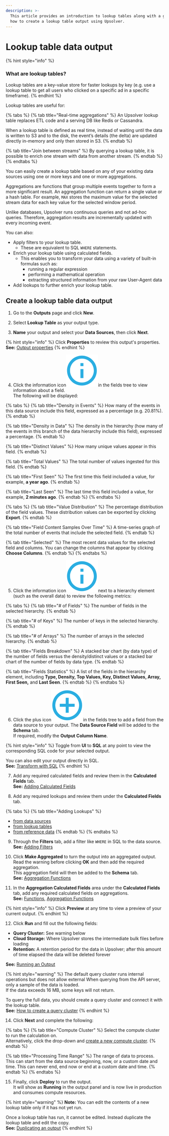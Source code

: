 ```yaml
---
description: >-
  This article provides an introduction to lookup tables along with a guide to
  how to create a lookup table output using Upsolver.
---
```


# Lookup table data output

{% hint style="info" %}
### What are lookup tables?

Lookup tables are a key-value store for faster lookups by key \(e.g. use a lookup table to get all users who clicked on a specific ad in a specific timeframe\).
{% endhint %}

Lookup tables are useful for:

{% tabs %}
{% tab title="Real-time aggregations" %}
An Upsolver lookup table replaces ETL code and a serving DB like Redis or Cassandra.

When a lookup table is defined as real time, instead of waiting until the data is written to S3 and to the disk, the event’s details \(the delta\) are updated directly in-memory and only then stored in S3.
{% endtab %}

{% tab title="Join between streams" %}
By querying a lookup table, it is possible to enrich one stream with data from another stream.
{% endtab %}
{% endtabs %}

You can easily create a lookup table based on any of your existing data sources using one or more keys and one or more aggregations. 

Aggregations are functions that group multiple events together to form a more significant result. An aggregation function can return a single value or a hash table. For example, `MAX` stores the maximum value for the selected stream data for each key value for the selected window period.

Unlike databases, Upsolver runs continuous queries and not ad-hoc queries. Therefore, aggregation results are incrementally updated with every incoming event.

You can also:

* Apply filters to your lookup table. 
  * These are equivalent to SQL `WHERE` statements.
* Enrich your lookup table using calculated fields. 
  * This enables you to transform your data using a variety of built-in formulas such as: 
    * running a regular expression
    * performing a mathematical operation
    * extracting structured information from your raw User-Agent data
* Add lookups to further enrich your lookup table.

## Create a lookup table data output

1. Go to the **Outputs** page and click **New**.

2. Select **Lookup Table** as your output type.

3. **Name** your output and select your **Data Sources**, then click **Next**.

{% hint style="info" %}
Click **Properties** to review this output's properties.  
**See:** [Output properties](../../data-transformation-ui/creating-an-output/modifying-the-output-properties/)
{% endhint %}

4. Click the information icon![](../../../.gitbook/assets/image%20%283%29.png)in the fields tree to view information about a field.   
The following will be displayed:

{% tabs %}
{% tab title="Density in Events" %}
How many of the events in this data source include this field, expressed as a percentage \(e.g. 20.81%\).
{% endtab %}

{% tab title="Density in Data" %}
The density in the hierarchy \(how many of the events in this branch of the data hierarchy include this field\), expressed a percentage.
{% endtab %}

{% tab title="Distinct Values" %}
How many unique values appear in this field.
{% endtab %}

{% tab title="Total Values" %}
The total number of values ingested for this field.
{% endtab %}

{% tab title="First Seen" %}
The first time this field included a value, for example, **a year ago**.
{% endtab %}

{% tab title="Last Seen" %}
The last time this field included a value, for example, **2 minutes ago**.
{% endtab %}
{% endtabs %}

{% tabs %}
{% tab title="Value Distribution" %}
The percentage distribution of the field values. These distribution values can be exported by clicking **Export**.
{% endtab %}

{% tab title="Field Content Samples Over Time" %}
A time-series graph of the total number of events that include the selected field.
{% endtab %}

{% tab title="Selected" %}
The most recent data values for the selected field and columns. You can change the columns that appear by clicking **Choose Columns**.
{% endtab %}
{% endtabs %}

5. Click the information icon![](../../../.gitbook/assets/image%20%283%29.png)next to a hierarchy element \(such as the overall data\) to review the following metrics:

{% tabs %}
{% tab title="\# of Fields" %}
The number of fields in the selected hierarchy.
{% endtab %}

{% tab title="\# of Keys" %}
The number of keys in the selected hierarchy.
{% endtab %}

{% tab title="\# of Arrays" %}
The number of arrays in the selected hierarchy.
{% endtab %}

{% tab title="Fields Breakdown" %}
A stacked bar chart \(by data type\) of the number of fields versus the density/distinct values or a stacked bar chart of the number of fields by data type.
{% endtab %}

{% tab title="Fields Statistics" %}
A list of the fields in the hierarchy element, including **Type, Density, Top Values, Key, Distinct Values, Array, First Seen,** and **Last Seen**.
{% endtab %}
{% endtabs %}

6. Click the plus icon![](../../../.gitbook/assets/screen-shot-2020-08-13-at-5.06.39-pm.png)in the fields tree to add a field from the data source to your output. The **Data Source Field** will be added to the **Schema** tab.   
If required, modify the **Output Column Name**.

{% hint style="info" %}
Toggle from **UI** to **SQL** at any point to view the corresponding SQL code for your selected output.

You can also edit your output directly in SQL.  
**See:** [Transform with SQL](../../data-transformation-ui/creating-an-output/modifying-the-output-in-sql/)
{% endhint %}

7. Add any required calculated fields and review them in the **Calculated Fields** tab.  
 **See:** [Adding Calculated Fields](../../data-transformation-ui/creating-an-output/adding-calculated-fields.md)

8. Add any required lookups and review them under the **Calculated Fields** tab. 

{% tabs %}
{% tab title="Adding Lookups" %}
* [from data sources](../../data-transformation-ui/creating-an-output/add-lookups/adding-lookups-from-data-sources.md)
* [from lookup tables](../../data-transformation-ui/creating-an-output/add-lookups/adding-lookups-from-lookup-tables.md)
* [from reference data](../../data-transformation-ui/creating-an-output/add-lookups/adding-lookups-from-reference-data.md)
{% endtab %}
{% endtabs %}

9. Through the **Filters** tab, add a filter like `WHERE` in SQL to the data source.  
**See:** [Adding Filters](../../data-transformation-ui/creating-an-output/adding-filters.md)

10. Click **Make Aggregated** to turn the output into an aggregated output.   
Read the warning before clicking **OK** and then add the required aggregation.   
This aggregation field will then be added to the **Schema** tab.   
**See:** [Aggregation Functions](../../../getting-started/glossary/language-guide/functions/aggregation-functions.md)

11. In the **Aggregation Calculated Fields** area under the **Calculated Fields** tab, add any required calculated fields on aggregations.   
**See:** [Functions](../../../getting-started/glossary/language-guide/functions/), [Aggregation Functions](../../../getting-started/glossary/language-guide/functions/aggregation-functions.md)

{% hint style="info" %}
Click **Preview** at any time to view a preview of your current output.
{% endhint %}

12. Click **Run** and fill out the following fields:

* **Query Cluster:** See warning below
* **Cloud Storage:** Where Upsolver stores the intermediate bulk files before loading
* **Retention:** A retention period for the data in Upsolver; after this amount of time elapsed the data will be deleted forever

**See:** [Running an Output](../../data-transformation-ui/running-an-output.md)

{% hint style="warning" %}
The default query cluster runs internal operations but does not allow external When querying from the API server, only a sample of the data is loaded.   
If the data exceeds 16 MB, some keys will not return.

To query the full data, you should create a query cluster and connect it with the lookup table.  
**See:** [How to create a query cluster](../../../administration/managing-clusters/#adding-a-query-cluster)
{% endhint %}

14. Click **Next** and complete the following:

{% tabs %}
{% tab title="Compute Cluster" %}
Select the compute cluster to run the calculation on.  
Alternatively, click the drop-down and [create a new compute cluster](../../../administration/managing-clusters/#adding-a-compute-cluster).
{% endtab %}

{% tab title="Processing Time Range" %}
The range of data to process.   
This can start from the data source beginning, now, or a custom date and time. This can never end, end now or end at a custom date and time.
{% endtab %}
{% endtabs %}

15. Finally, click **Deploy** to run the output.   
 It will show as **Running** in the output panel and is now live in production and consumes compute resources.

{% hint style="warning" %}
**Note:** You can edit the contents of a new lookup table only if it has not yet run. 

Once a lookup table has run, it cannot be edited. Instead duplicate the lookup table and edit the copy.   
**See:** [Duplicating an output](../../data-transformation-ui/duplicating-an-output.md)
{% endhint %}

